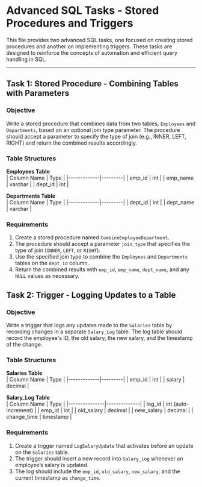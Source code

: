 
# Advanced SQL Tasks - Stored Procedures and Triggers

This file provides two advanced SQL tasks, one focused on creating stored procedures and another on implementing triggers. 
These tasks are designed to reinforce the concepts of automation and efficient query handling in SQL.

---

## Task 1: Stored Procedure - Combining Tables with Parameters

### Objective

Write a stored procedure that combines data from two tables, `Employees` and `Departments`, based on an optional join type parameter. 
The procedure should accept a parameter to specify the type of join (e.g., INNER, LEFT, RIGHT) and return the combined results accordingly.

### Table Structures

**Employees Table**  
| Column Name | Type    |
|-------------|---------|
| emp_id      | int     |
| emp_name    | varchar |
| dept_id     | int     |

**Departments Table**  
| Column Name | Type    |
|-------------|---------|
| dept_id     | int     |
| dept_name   | varchar |

### Requirements

1. Create a stored procedure named `CombineEmployeeDepartment`.
2. The procedure should accept a parameter `join_type` that specifies the type of join (`INNER`, `LEFT`, or `RIGHT`).
3. Use the specified join type to combine the `Employees` and `Departments` tables on the `dept_id` column.
4. Return the combined results with `emp_id`, `emp_name`, `dept_name`, and any `NULL` values as necessary.


## Task 2: Trigger - Logging Updates to a Table

### Objective

Write a trigger that logs any updates made to the `Salaries` table by recording changes in a separate `Salary_Log` table. The log table should record the employee's ID, the old salary, the new salary, and the timestamp of the change.

### Table Structures

**Salaries Table**  
| Column Name | Type    |
|-------------|---------|
| emp_id      | int     |
| salary      | decimal |

**Salary_Log Table**  
| Column Name   | Type         |
|---------------|--------------|
| log_id        | int (auto-increment) |
| emp_id        | int          |
| old_salary    | decimal      |
| new_salary    | decimal      |
| change_time   | timestamp    |

### Requirements

1. Create a trigger named `LogSalaryUpdate` that activates before an update on the `Salaries` table.
2. The trigger should insert a new record into `Salary_Log` whenever an employee’s salary is updated.
3. The log should include the `emp_id`, `old_salary`, `new_salary`, and the current timestamp as `change_time`.

